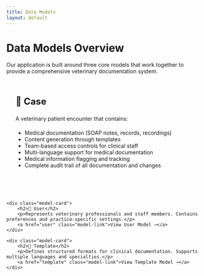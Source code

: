 ```yaml
---
title: Data Models
layout: default
---
```


# Data Models Overview

Our application is built around three core models that work together to provide a comprehensive veterinary documentation system.

<div class="model-grid">
    <div class="model-card">
        <h2>📁 Case</h2>
        <p>A veterinary patient encounter that contains:</p>
        <ul>
            <li>Medical documentation (SOAP notes, records, recordings)</li>
            <li>Content generation through templates</li>
            <li>Team-based access controls for clinical staff</li>
            <li>Multi-language support for medical documentation</li>
            <li>Medical information flagging and tracking</li>
            <li>Complete audit trail of all documentation and changes</li>
        </ul>
    </div>

    <div class="model-card">
        <h2>👤 User</h2>
        <p>Represents veterinary professionals and staff members. Contains preferences and practice-specific settings.</p>
        <a href="user" class="model-link">View User Model →</a>
    </div>

    <div class="model-card">
        <h2>📝 Template</h2>
        <p>Defines structured formats for clinical documentation. Supports multiple languages and specialties.</p>
        <a href="template" class="model-link">View Template Model →</a>
    </div>
</div>

<style>
.model-grid {
    display: grid;
    grid-template-columns: repeat(auto-fit, minmax(300px, 1fr));
    gap: 2rem;
    margin: 2rem 0;
}

.model-card {
    background: var(--mermaid-alt-bg);
    border: 1px solid var(--mermaid-border);
    border-radius: 8px;
    padding: 1.5rem;
    transition: transform 0.2s, box-shadow 0.2s;
}

.model-card:hover {
    transform: translateY(-2px);
    box-shadow: 0 4px 12px rgba(0,0,0,0.1);
}

.model-card h2 {
    margin-top: 0;
    color: var(--primary-color);
    font-size: 1.5rem;
}

.model-card p {
    margin: 1rem 0;
    line-height: 1.6;
}

.model-link {
    display: inline-block;
    color: var(--primary-color);
    text-decoration: none;
    font-weight: 600;
    margin-top: 1rem;
}

.model-link:hover {
    text-decoration: underline;
}
</style>

